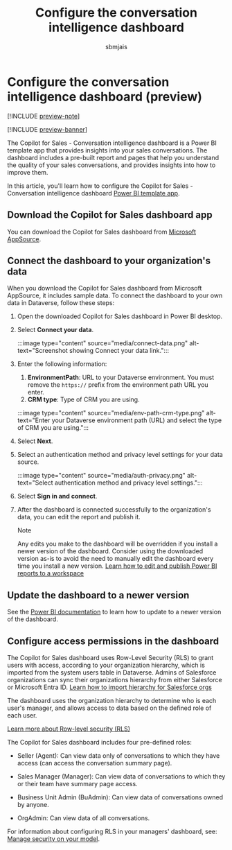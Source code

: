 ﻿---
title: Configure the conversation intelligence dashboard
description: Connect the conversation intelligence dashboard to your organization's data in Dataverse.
ms.date: 02/01/2024
ms.topic: article
ms.service: microsoft-sales-copilot
author: sbmjais
ms.author: shjais
manager: shujoshi
ms.custom:
  - ai-gen-docs-bap
  - ai-gen-desc
  - ai-seo-date:01/29/2024
---

# Configure the conversation intelligence dashboard (preview)

[!INCLUDE [preview-note](includes/preview-note.md)]

[!INCLUDE [preview-banner](includes/preview-banner.md)]


The Copilot for Sales - Conversation intelligence dashboard is a Power BI template app that provides insights into your sales conversations. The dashboard includes a pre-built report and pages that help you understand the quality of your sales conversations, and provides insights into how to improve them.

In this article, you'll learn how to configure the Copilot for Sales - Conversation intelligence dashboard [Power BI template app](/power-bi/connect-data/service-template-apps-overview).

## Download the Copilot for Sales dashboard app

You can download the Copilot for Sales dashboard from [Microsoft AppSource](https://go.microsoft.com/fwlink/p/?linkid=2259835).

## Connect the dashboard to your organization's data 

When you download the Copilot for Sales dashboard from Microsoft AppSource, it includes sample data. To connect the dashboard to your own data in Dataverse, follow these steps:

1.  Open the downloaded Copilot for Sales dashboard in Power BI desktop.

2.  Select **Connect your data**.  
 
    :::image type="content" source="media/connect-data.png" alt-text="Screenshot showing Connect your data link.":::

3.  Enter the following information:
    1. **EnvironmentPath**: URL to your Dataverse environment. You must remove the `https://` prefix from the environment path URL you enter.
    1. **CRM type**: Type of CRM you are using.  
      
    :::image type="content" source="media/env-path-crm-type.png" alt-text="Enter your Dataverse environment path (URL) and select the type of CRM you are using.":::

4.  Select **Next**.

5.  Select an authentication method and privacy level settings for your data source.

    :::image type="content" source="media/auth-privacy.png" alt-text="Select authentication method and privacy level settings.":::

6.  Select **Sign in and connect**.

7.  After the dashboard is connected successfully to the organization's data, you can edit the report and publish it.  
    
    > [!NOTE]
    > Any edits you make to the dashboard will be overridden if you install a newer version of the dashboard. Consider using the downloaded version as-is to avoid the need to manually edit the dashboard every time you install a new version. [Learn how to edit and publish Power BI reports to a workspace](/power-bi/connect-data/service-template-apps-install-distribute)

## Update the dashboard to a newer version

See the [Power BI documentation](/power-bi/connect-data/service-template-apps-overview) to learn how to update to a newer version of the dashboard.

## Configure access permissions in the dashboard

The Copilot for Sales dashboard uses Row-Level Security (RLS) to grant users with access, according to your organization hierarchy, which is imported from the system users table in Dataverse. Admins of Salesforce organizations can sync their organizations hierarchy from either Salesforce or Microsoft Entra ID. [Learn how to import hierarchy for Salesforce orgs](hierarchy-settings-sf.md)

The dashboard uses the organization hierarchy to determine who is each user's manager, and allows access to data based on the defined role of each user.

[Learn more about Row-level security (RLS)](/power-bi/enterprise/service-admin-rls)

The Copilot for Sales dashboard includes four pre-defined roles:

-   Seller (Agent): Can view data only of conversations to which they have access (can access the conversation summary page).

-   Sales Manager (Manager): Can view data of conversations to which they or their team have summary page access.

-   Business Unit Admin (BuAdmin): Can view data of conversations owned by anyone.

-   OrgAdmin: Can view data of all conversations.

For information about configuring RLS in your managers' dashboard, see: [Manage security on your model](/power-bi/enterprise/service-admin-rls#manage-security-on-your-model).


